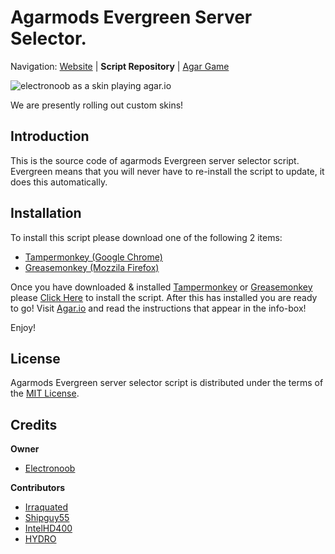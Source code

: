 Agarmods Evergreen Server Selector.
========================================================================

Navigation: [Website][4] | **Script Repository** | [Agar Game][5]

![electronoob as a skin playing agar.io](http://agariomods.com/preview.gif "electronoob playing agar.io with our script.")

We are presently rolling out custom skins!


[1]: https://chrome.google.com/webstore/detail/tampermonkey/dhdgffkkebhmkfjojejmpbldmpobfkfo?utm_source=chrome-ntp-icon
[2]: https://addons.mozilla.org/en-Us/firefox/addon/greasemonkey/
[3]: http://botb.club/~e/agar.io/mods.user.js.html
[4]: http://agarmods.com/
[5]: http://agar.io
[6]: https://github.com/electronoob/agarmods/blob/master/LICENSE
[7]: https://github.com/Irraquated
[8]: https://github.com/shipguy55
[9]: https://github.com/electronoob
[10]: https://github.com/IntelHD400
[11]: https://github.com/HYDROagar


Introduction
------------------------------------------------------------------------
This is the source code of agarmods Evergreen server selector script. Evergreen means that you will never have to re-install the script to update, it does this automatically.

Installation
------------------------------------------------------------------------
To install this script please download one of the following 2 items:
- [Tampermonkey (Google Chrome)][1]
- [Greasemonkey (Mozzila Firefox)][2]

Once you have downloaded & installed [Tampermonkey][1] or [Greasemonkey][2] please [Click Here][3] to install the script.
After this has installed you are ready to go! Visit [Agar.io][5] and read the instructions that appear in the info-box!

Enjoy!

License
------------------------------------------------------------------------
Agarmods Evergreen server selector script is distributed under the terms of the [MIT License][6].

Credits
------------------------------------------------------------------------

**Owner**
 - [Electronoob][9]

**Contributors**
 - [Irraquated][7]
 - [Shipguy55][8]
 - [IntelHD400][10]
 - [HYDRO][11]


